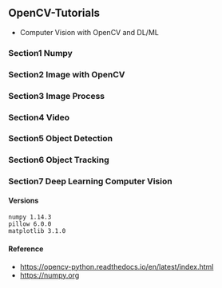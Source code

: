 ## OpenCV-Tutorials

* Computer Vision with OpenCV and DL/ML

### Section1 Numpy
### Section2 Image with OpenCV
### Section3 Image Process
### Section4 Video
### Section5 Object Detection
### Section6 Object Tracking
### Section7 Deep Learning Computer Vision

#### Versions
```
numpy 1.14.3
pillow 6.0.0
matplotlib 3.1.0
```
#### Reference
* https://opencv-python.readthedocs.io/en/latest/index.html
* https://numpy.org